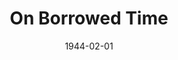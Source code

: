 ---
title: On Borrowed Time
month: 2
date: 1944-02-01
closing_date:
layout: productions
playbill:
Theatre: Theatre Jacksonville
Venue: Little Theatre
cast:
- Betty: Kilderry Blue Peat Smoke
- Demetria Riffle: Anne Eddy Smith
- Dr. Evans: Victor A. Norman
- Julian Northrup: John J. Maher
- Judge Martin's Boy: Bill Ives
- Marcia Giles: Marcia MacKintosh
- Mr. Brink: Roy Hudson
- Mr. Grimes: Harold Koller
- Mr. Pilbeam: William Pearce
- Nellie: Elsie Behner
- Pud: Danny Hackel Rosenberg
- Sheriff: Emil Hanna
crew:
- Director: Marcella Cisney
- Stage Manager: Velma Henning
- Lighting: Arlene Beach
- Make-up: Irma Stockwell
- Wardrobe: Mrs. T.H. Tennant
- Electrical Work: George Henning
- Properties: Elsie Behner
- Crew:
  - Alvin Register
  - Audrey Jordan
  - Bobbie Horne
  - C. Fred Irish
  - Irma Jean Manning
  - Irma Stockwell
  - Laurence Johnson
  - Lois Davidson
  - Louise Tennant
  - Margaret Irish
  - Mary Dee Larter
  - Mary Garcia
  - Naudain Ives
  - Robert Saunders
  - Rose Marie Schosser
  - Shirley Davidson
  - William Schosser
- Workman: Alvin Register, Jr.
orchestra:
---